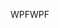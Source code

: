 <span data-ttu-id="ff38d-101">WPF</span><span class="sxs-lookup"><span data-stu-id="ff38d-101">WPF</span></span>
